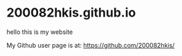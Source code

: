 # 200082hkis.github.io

hello this is my website

My Github user page is at: 
https://github.com/200082hkis/
